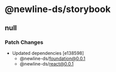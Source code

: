 # @newline-ds/storybook

## null

### Patch Changes

- Updated dependencies [e138598]
  - @newline-ds/foundation@0.0.1
  - @newline-ds/react@0.0.1

